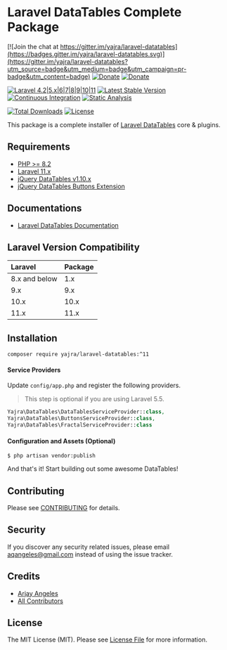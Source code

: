 # Laravel DataTables Complete Package

[![Join the chat at https://gitter.im/yajra/laravel-datatables](https://badges.gitter.im/yajra/laravel-datatables.svg)](https://gitter.im/yajra/laravel-datatables?utm_source=badge&utm_medium=badge&utm_campaign=pr-badge&utm_content=badge)
[![Donate](https://img.shields.io/badge/donate-paypal-blue.svg)](https://www.paypal.me/yajra)
[![Donate](https://img.shields.io/badge/donate-patreon-blue.svg)](https://www.patreon.com/bePatron?u=4521203)

[![Laravel 4.2|5.x|6|7|8|9|10|11](https://img.shields.io/badge/Laravel-4.2|5.x|6|7|8|9|10|11-orange.svg)](http://laravel.com)
[![Latest Stable Version](https://img.shields.io/packagist/v/yajra/laravel-datatables-oracle.svg)](https://packagist.org/packages/yajra/laravel-datatables-oracle)
[![Continuous Integration](https://github.com/yajra/laravel-datatables/actions/workflows/continuous-integration.yml/badge.svg)](https://github.com/yajra/laravel-datatables/actions/workflows/continuous-integration.yml)
[![Static Analysis](https://github.com/yajra/laravel-datatables/actions/workflows/static-analysis.yml/badge.svg)](https://github.com/yajra/laravel-datatables/actions/workflows/static-analysis.yml)

[![Total Downloads](https://poser.pugx.org/yajra/laravel-datatables-oracle/downloads.png)](https://packagist.org/packages/yajra/laravel-datatables-oracle)
[![License](https://img.shields.io/github/license/mashape/apistatus.svg)](https://packagist.org/packages/yajra/laravel-datatables-oracle)

This package is a complete installer of [Laravel DataTables](https://github.com/yajra/laravel-datatables) core & plugins.

## Requirements

- [PHP >= 8.2](http://php.net/)
- [Laravel 11.x](https://github.com/laravel/framework)
- [jQuery DataTables v1.10.x](http://datatables.net/)
- [jQuery DataTables Buttons Extension](https://datatables.net/reference/button/)

## Documentations

- [Laravel DataTables Documentation](http://yajrabox.com/docs/laravel-datatables)

## Laravel Version Compatibility

| Laravel       | Package |
|:--------------|:--------|
| 8.x and below | 1.x     |
| 9.x           | 9.x     |
| 10.x          | 10.x    |
| 11.x          | 11.x    |

## Installation

`composer require yajra/laravel-datatables:^11`

#### Service Providers

Update `config/app.php` and register the following providers.

> This step is optional if you are using Laravel 5.5.

```php
Yajra\DataTables\DataTablesServiceProvider::class,
Yajra\DataTables\ButtonsServiceProvider::class,
Yajra\DataTables\FractalServiceProvider::class
```

#### Configuration and Assets (Optional)

`$ php artisan vendor:publish`

And that's it! Start building out some awesome DataTables!

## Contributing

Please see [CONTRIBUTING](https://github.com/yajra/laravel-datatables/blob/master/.github/CONTRIBUTING.md) for details.

## Security

If you discover any security related issues, please email [aqangeles@gmail.com](mailto:aqangeles@gmail.com) instead of using the issue tracker.

## Credits

- [Arjay Angeles](https://github.com/yajra)
- [All Contributors](https://github.com/yajra/laravel-datatables/graphs/contributors)

## License

The MIT License (MIT). Please see [License File](https://github.com/yajra/laravel-datatables/blob/master/LICENSE.md) for more information.
